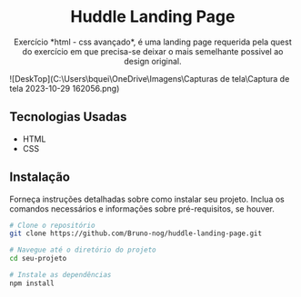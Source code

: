 <h1 align="center">Huddle Landing Page</h1>

<p align="center">
  Exercício *html - css avançado*, é uma landing page requerida pela quest do exercício em que precisa-se deixar o mais semelhante possivel ao design original.
</p>

![DeskTop](C:\Users\bquei\OneDrive\Imagens\Capturas de tela\Captura de tela 2023-10-29 162056.png)

## Tecnologias Usadas

  - HTML
  - CSS
    
## Instalação

Forneça instruções detalhadas sobre como instalar seu projeto. Inclua os comandos necessários e informações sobre pré-requisitos, se houver.

```bash
# Clone o repositório
git clone https://github.com/Bruno-nog/huddle-landing-page.git

# Navegue até o diretório do projeto
cd seu-projeto

# Instale as dependências
npm install
```
